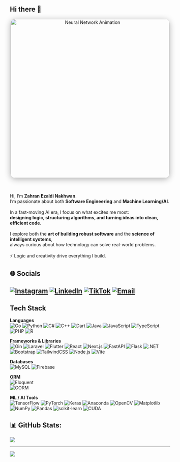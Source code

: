 ## Hi there 👋
<div align="center">
  <img src="neuralnetwork.gif" alt="Neural Network Animation" width="500" 
       style="border-radius:15px; box-shadow: 0 4px 20px rgba(0,0,0,0.3);"/>
</div>

<br><br>Hi, I’m **Zahran Ezaldi Nakhwan**.  <br>I’m passionate about both **Software Engineering** and **Machine Learning/AI**.  <br><br>In a fast-moving AI era, I focus on what excites me most:  <br>**designing logic, structuring algorithms, and turning ideas into clean, efficient code**.  <br><br>I explore both the **art of building robust software** and the **science of intelligent systems**,  <br>always curious about how technology can solve real-world problems.  <br><br>⚡ Logic and creativity drive everything I build.<br>

 ## 🌐 Socials 
[![Instagram](https://img.shields.io/badge/Instagram-%23E4405F.svg?logo=Instagram&logoColor=white)](https://instagram.com/zahranezldi__) 
[![LinkedIn](https://img.shields.io/badge/LinkedIn-%230077B5.svg?logo=linkedin&logoColor=white)](https://www.linkedin.com/in/zahran-ezaldi-nakhwan/) 
[![TikTok](https://img.shields.io/badge/TikTok-%23000000.svg?logo=TikTok&logoColor=white)](https://www.tiktok.com/@zahranezaldi) 
[![Email](https://img.shields.io/badge/Email-D14836?logo=gmail&logoColor=white)](mailto:zahranezaldi123@gmail.com)
<br>
---

## **Tech Stack**

**Languages**<br>
![Go](https://img.shields.io/badge/Go-%2300ADD8.svg?style=for-the-badge&logo=go&logoColor=white)
![Python](https://img.shields.io/badge/Python-3670A0?style=for-the-badge&logo=python&logoColor=ffdd54) 
![C#](https://img.shields.io/badge/C%23-%23239120.svg?style=for-the-badge&logo=csharp&logoColor=white) 
![C++](https://img.shields.io/badge/C++-%2300599C.svg?style=for-the-badge&logo=c%2B%2B&logoColor=white)
![Dart](https://img.shields.io/badge/Dart-%230175C2.svg?style=for-the-badge&logo=dart&logoColor=white) 
![Java](https://img.shields.io/badge/Java-%23ED8B00.svg?style=for-the-badge&logo=openjdk&logoColor=white) 
![JavaScript](https://img.shields.io/badge/JavaScript-%23323330.svg?style=for-the-badge&logo=javascript&logoColor=%23F7DF1E) 
![TypeScript](https://img.shields.io/badge/TypeScript-%23007ACC.svg?style=for-the-badge&logo=typescript&logoColor=white) 
![PHP](https://img.shields.io/badge/PHP-%23777BB4.svg?style=for-the-badge&logo=php&logoColor=white) 
![R](https://img.shields.io/badge/R-%23276DC3.svg?style=for-the-badge&logo=r&logoColor=white) 

**Frameworks & Libraries**<br>
![Gin](https://img.shields.io/badge/Gin-00ADD8?style=for-the-badge&logoColor=white)
![Laravel](https://img.shields.io/badge/Laravel-%23FF2D20.svg?style=for-the-badge&logo=laravel&logoColor=white)
![Flutter](https://img.shields.io/badge/Flutter-%2302569B.svg?style=for-the-badge&logo=Flutter&logoColor=white) 
![React](https://img.shields.io/badge/React-%2320232a.svg?style=for-the-badge&logo=react&logoColor=%2361DAFB) 
![Next.js](https://img.shields.io/badge/Next-black?style=for-the-badge&logo=next.js&logoColor=white)
![FastAPI](https://img.shields.io/badge/FastAPI-005571?style=for-the-badge&logo=fastapi) 
![Flask](https://img.shields.io/badge/Flask-%23000.svg?style=for-the-badge&logo=flask&logoColor=white) 
![.NET](https://img.shields.io/badge/.NET-5C2D91?style=for-the-badge&logo=.net&logoColor=white)
![Bootstrap](https://img.shields.io/badge/Bootstrap-%238511FA.svg?style=for-the-badge&logo=bootstrap&logoColor=white) 
![TailwindCSS](https://img.shields.io/badge/TailwindCSS-%2338B2AC.svg?style=for-the-badge&logo=tailwind-css&logoColor=white) 
![Node.js](https://img.shields.io/badge/Node.js-6DA55F?style=for-the-badge&logo=node.js&logoColor=white)
![Vite](https://img.shields.io/badge/Vite-%23646CFF.svg?style=for-the-badge&logo=vite&logoColor=white) 

**Databases**<br>
![MySQL](https://img.shields.io/badge/MySQL-4479A1.svg?style=for-the-badge&logo=mysql&logoColor=white)
![Firebase](https://img.shields.io/badge/Firebase-a08021?style=for-the-badge&logo=firebase&logoColor=ffcd34)


**ORM**<br>
![Eloquent](https://img.shields.io/badge/Eloquent-%23FF2D20?style=for-the-badge&logoColor=white)<br>
![GORM](https://img.shields.io/badge/GORM-%2300ADD8?style=for-the-badge&logoColor=white)

**ML / AI Tools**<br>
![TensorFlow](https://img.shields.io/badge/TensorFlow-%23FF6F00.svg?style=for-the-badge&logo=TensorFlow&logoColor=white) 
![PyTorch](https://img.shields.io/badge/PyTorch-%23EE4C2C.svg?style=for-the-badge&logo=PyTorch&logoColor=white) 
![Keras](https://img.shields.io/badge/Keras-%23D00000.svg?style=for-the-badge&logo=Keras&logoColor=white) 
![Anaconda](https://img.shields.io/badge/Anaconda-%2344A833.svg?style=for-the-badge&logo=anaconda&logoColor=white) 
![OpenCV](https://img.shields.io/badge/OpenCV-%23white.svg?style=for-the-badge&logo=opencv&logoColor=white) 
![Matplotlib](https://img.shields.io/badge/Matplotlib-%23ffffff.svg?style=for-the-badge&logo=Matplotlib&logoColor=black) 
![NumPy](https://img.shields.io/badge/NumPy-%23013243.svg?style=for-the-badge&logo=numpy&logoColor=white) 
![Pandas](https://img.shields.io/badge/Pandas-%23150458.svg?style=for-the-badge&logo=pandas&logoColor=white) 
![scikit-learn](https://img.shields.io/badge/scikit--learn-%23F7931E.svg?style=for-the-badge&logo=scikit-learn&logoColor=white) 
![CUDA](https://img.shields.io/badge/CUDA-000000.svg?style=for-the-badge&logo=nVIDIA&logoColor=green)

## 📊 GitHub Stats:
![](https://github-readme-stats.vercel.app/api/top-langs/?username=zzahranez&theme=dark&hide_border=false&include_all_commits=false&count_private=false&layout=compact)

---
[![](https://visitcount.itsvg.in/api?id=zzahranez&icon=0&color=0)](https://visitcount.itsvg.in)

<!-- Proudly created with GPRM ( https://gprm.itsvg.in ) -->
